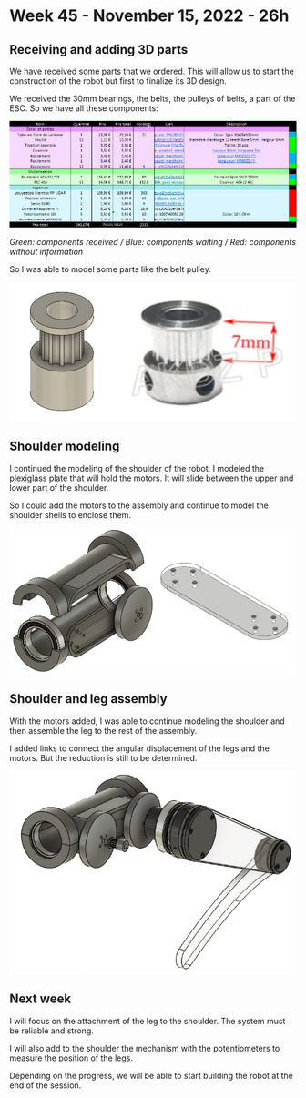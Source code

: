 # Week 45 - November 15, 2022 - 26h

## Receiving and adding 3D parts

We have received some parts that we ordered. This will allow us to start the construction of the robot but first to finalize its 3D design.

We received the 30mm bearings, the belts, the pulleys of belts, a part of the ESC. So we have all these components:

![Components reception](/doc/Rapports/Reports%20-%20Ronan%20Le%20Corronc/assets/Ronan/reception_composants1.png)

*Green: components received / Blue: components waiting / Red: components without information*

So I was able to model some parts like the belt pulley.

![3D pulley](/doc/Rapports/Reports%20-%20Ronan%20Le%20Corronc/assets/Ronan/modelisation_poulie.png)

## Shoulder modeling

I continued the modeling of the shoulder of the robot. I modeled the plexiglass plate that will hold the motors. It will slide between the upper and lower part of the shoulder.

So I could add the motors to the assembly and continue to model the shoulder shells to enclose them.

![Shoulder modeling](/doc/Rapports/Reports%20-%20Ronan%20Le%20Corronc/assets/Ronan/Support_moteur_epaule.png)

## Shoulder and leg assembly

With the motors added, I was able to continue modeling the shoulder and then assemble the leg to the rest of the assembly.

I added links to connect the angular displacement of the legs and the motors. But the reduction is still to be determined.

![Shoulder and leg assembly](/doc/Rapports/Reports%20-%20Ronan%20Le%20Corronc/assets/Ronan/preassemblage_patte_epaule.png)

## Next week

I will focus on the attachment of the leg to the shoulder. The system must be reliable and strong. 

I will also add to the shoulder the mechanism with the potentiometers to measure the position of the legs.

Depending on the progress, we will be able to start building the robot at the end of the session.